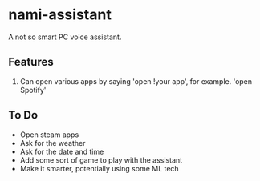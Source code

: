 # nami-assistant
A not so smart PC voice assistant.

## Features
1. Can open various apps by saying 'open !your app', for example. 'open Spotify'

## To Do
- Open steam apps
- Ask for the weather
- Ask for the date and time
- Add some sort of game to play with the assistant
- Make it smarter, potentially using some ML tech
